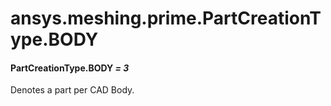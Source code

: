 # ansys.meshing.prime.PartCreationType.BODY

#### PartCreationType.BODY *= 3*

Denotes a part per CAD Body.

<!-- !! processed by numpydoc !! -->
